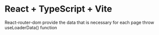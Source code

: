 # React + TypeScript + Vite

React-router-dom provide the data that is necessary for each page throw useLoaderData() function
